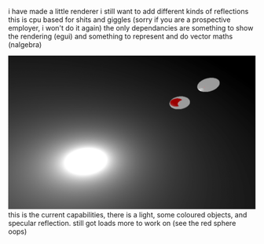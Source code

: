 i have made a little renderer
i still want to add different kinds of reflections
this is cpu based for shits and giggles (sorry if you are a prospective employer, i won't do it again)
the only dependancies are something to show the rendering (egui) and something to represent and do vector maths (nalgebra)

![demo from the renderer](images/demo.png)
this is the current capabilities, there is a light, some coloured objects, and specular reflection. still got loads more to work on (see the red sphere oops)
